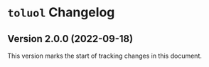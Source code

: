 # `toluol` Changelog

## Version 2.0.0 (2022-09-18)

This version marks the start of tracking changes in this document.
